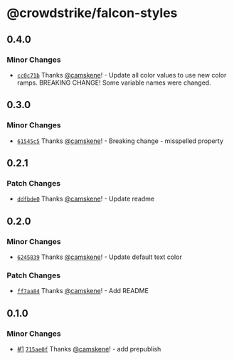 # @crowdstrike/falcon-styles

## 0.4.0

### Minor Changes

- [`cc0c71b`](https://github.com/CrowdStrike/falcon-styles/commit/cc0c71b8bb85bd6601b540f5171579b9a4b6ec2a) Thanks [@camskene](https://github.com/camskene)! - Update all color values to use new color ramps.
  BREAKING CHANGE! Some variable names were changed.

## 0.3.0

### Minor Changes

- [`61545c5`](https://github.com/CrowdStrike/falcon-styles/commit/61545c52f8eea0a1df3a579bc8153238c88f09b5) Thanks [@camskene](https://github.com/camskene)! - Breaking change - misspelled property

## 0.2.1

### Patch Changes

- [`ddfbde0`](https://github.com/CrowdStrike/falcon-styles/commit/ddfbde0a2a03bb3c7751d29f3b2fa579c5c3b62b) Thanks [@camskene](https://github.com/camskene)! - Update readme

## 0.2.0

### Minor Changes

- [`6245839`](https://github.com/CrowdStrike/falcon-styles/commit/624583951999bfd90668b677e9a3f49bb012d054) Thanks [@camskene](https://github.com/camskene)! - Update default text color

### Patch Changes

- [`ff7aa84`](https://github.com/CrowdStrike/falcon-styles/commit/ff7aa8465fa306965fd9f3a1b3006a672dd8917f) Thanks [@camskene](https://github.com/camskene)! - Add README

## 0.1.0

### Minor Changes

- [#1](https://github.com/CrowdStrike/falcon-styles/pull/1) [`715ae0f`](https://github.com/CrowdStrike/falcon-styles/commit/715ae0fd033a8189a02177fc261190bda5ff6108) Thanks [@camskene](https://github.com/camskene)! - add prepublish
